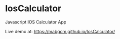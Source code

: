 # IosCalculator
Javascript IOS Calculator App

Live demo at: https://mabgcm.github.io/IosCalculator/

